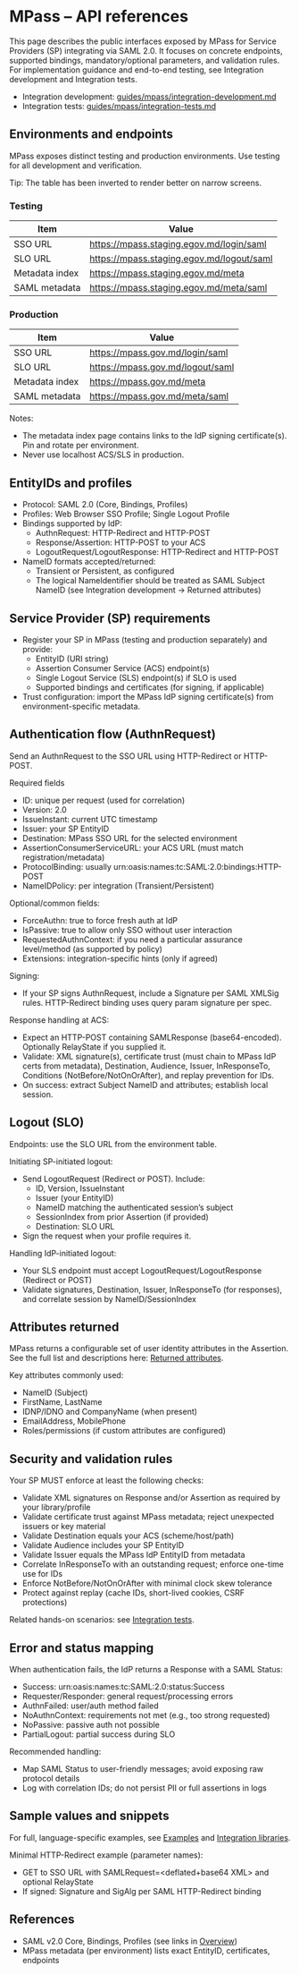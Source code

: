 ﻿# MPass – API references

This page describes the public interfaces exposed by MPass for Service Providers (SP) integrating via SAML 2.0. It focuses on concrete endpoints, supported bindings, mandatory/optional parameters, and validation rules. For implementation guidance and end-to-end testing, see Integration development and Integration tests.

- Integration development: [guides/mpass/integration-development.md](integration-development.md)
- Integration tests: [guides/mpass/integration-tests.md](integration-tests.md)

## Environments and endpoints

MPass exposes distinct testing and production environments. Use testing for all development and verification.

Tip: The table has been inverted to render better on narrow screens.

### Testing

| Item | Value |
|---|---|
| SSO URL | https://mpass.staging.egov.md/login/saml |
| SLO URL | https://mpass.staging.egov.md/logout/saml |
| Metadata index | https://mpass.staging.egov.md/meta |
| SAML metadata | https://mpass.staging.egov.md/meta/saml |

### Production

| Item | Value |
|---|---|
| SSO URL | https://mpass.gov.md/login/saml |
| SLO URL | https://mpass.gov.md/logout/saml |
| Metadata index | https://mpass.gov.md/meta |
| SAML metadata | https://mpass.gov.md/meta/saml |

Notes:
- The metadata index page contains links to the IdP signing certificate(s). Pin and rotate per environment.
- Never use localhost ACS/SLS in production.

## EntityIDs and profiles

- Protocol: SAML 2.0 (Core, Bindings, Profiles)
- Profiles: Web Browser SSO Profile; Single Logout Profile
- Bindings supported by IdP:
  - AuthnRequest: HTTP-Redirect and HTTP-POST
  - Response/Assertion: HTTP-POST to your ACS
  - LogoutRequest/LogoutResponse: HTTP-Redirect and HTTP-POST
- NameID formats accepted/returned:
  - Transient or Persistent, as configured
  - The logical NameIdentifier should be treated as SAML Subject NameID (see Integration development → Returned attributes)

## Service Provider (SP) requirements

- Register your SP in MPass (testing and production separately) and provide:
  - EntityID (URI string)
  - Assertion Consumer Service (ACS) endpoint(s)
  - Single Logout Service (SLS) endpoint(s) if SLO is used
  - Supported bindings and certificates (for signing, if applicable)
- Trust configuration: import the MPass IdP signing certificate(s) from environment-specific metadata.

## Authentication flow (AuthnRequest)

Send an AuthnRequest to the SSO URL using HTTP-Redirect or HTTP-POST.

Required fields
- ID: unique per request (used for correlation)
- Version: 2.0
- IssueInstant: current UTC timestamp
- Issuer: your SP EntityID
- Destination: MPass SSO URL for the selected environment
- AssertionConsumerServiceURL: your ACS URL (must match registration/metadata)
- ProtocolBinding: usually urn:oasis:names:tc:SAML:2.0:bindings:HTTP-POST
- NameIDPolicy: per integration (Transient/Persistent)

Optional/common fields:
- ForceAuthn: true to force fresh auth at IdP
- IsPassive: true to allow only SSO without user interaction
- RequestedAuthnContext: if you need a particular assurance level/method (as supported by policy)
- Extensions: integration-specific hints (only if agreed)

Signing:
- If your SP signs AuthnRequest, include a Signature per SAML XMLSig rules. HTTP-Redirect binding uses query param signature per spec.

Response handling at ACS:
- Expect an HTTP-POST containing SAMLResponse (base64-encoded). Optionally RelayState if you supplied it.
- Validate: XML signature(s), certificate trust (must chain to MPass IdP certs from metadata), Destination, Audience, Issuer, InResponseTo, Conditions (NotBefore/NotOnOrAfter), and replay prevention for IDs.
- On success: extract Subject NameID and attributes; establish local session.

## Logout (SLO)

Endpoints: use the SLO URL from the environment table.

Initiating SP-initiated logout:
- Send LogoutRequest (Redirect or POST). Include:
  - ID, Version, IssueInstant
  - Issuer (your EntityID)
  - NameID matching the authenticated session’s subject
  - SessionIndex from prior Assertion (if provided)
  - Destination: SLO URL
- Sign the request when your profile requires it.

Handling IdP-initiated logout:
- Your SLS endpoint must accept LogoutRequest/LogoutResponse (Redirect or POST)
- Validate signatures, Destination, Issuer, InResponseTo (for responses), and correlate session by NameID/SessionIndex

## Attributes returned

MPass returns a configurable set of user identity attributes in the Assertion. See the full list and descriptions here: [Returned attributes](integration-development.md#returned-attributes).

Key attributes commonly used:
- NameID (Subject)
- FirstName, LastName
- IDNP/IDNO and CompanyName (when present)
- EmailAddress, MobilePhone
- Roles/permissions (if custom attributes are configured)

## Security and validation rules

Your SP MUST enforce at least the following checks:
- Validate XML signatures on Response and/or Assertion as required by your library/profile
- Validate certificate trust against MPass metadata; reject unexpected issuers or key material
- Validate Destination equals your ACS (scheme/host/path)
- Validate Audience includes your SP EntityID
- Validate Issuer equals the MPass IdP EntityID from metadata
- Correlate InResponseTo with an outstanding request; enforce one-time use for IDs
- Enforce NotBefore/NotOnOrAfter with minimal clock skew tolerance
- Protect against replay (cache IDs, short-lived cookies, CSRF protections)

Related hands-on scenarios: see [Integration tests](integration-tests.md#security-scenarios).

## Error and status mapping

When authentication fails, the IdP returns a Response with a SAML Status:
- Success: urn:oasis:names:tc:SAML:2.0:status:Success
- Requester/Responder: general request/processing errors
- AuthnFailed: user/auth method failed
- NoAuthnContext: requirements not met (e.g., too strong requested)
- NoPassive: passive auth not possible
- PartialLogout: partial success during SLO

Recommended handling:
- Map SAML Status to user-friendly messages; avoid exposing raw protocol details
- Log with correlation IDs; do not persist PII or full assertions in logs

## Sample values and snippets

For full, language-specific examples, see [Examples](examples.md) and [Integration libraries](integration-libraries.md).

Minimal HTTP-Redirect example (parameter names):
- GET to SSO URL with SAMLRequest=<deflated+base64 XML> and optional RelayState
- If signed: Signature and SigAlg per SAML HTTP-Redirect binding

## References

- SAML v2.0 Core, Bindings, Profiles (see links in [Overview](index.md#protocols-and-standards))
- MPass metadata (per environment) lists exact EntityID, certificates, endpoints
